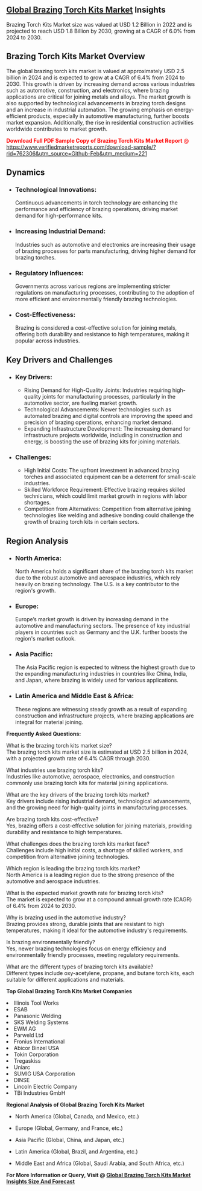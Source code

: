 <h2><a href="https://www.verifiedmarketreports.com/download-sample/?rid=762306&amp;utm_source=Github&amp;utm_medium=221" target="_blank">Global Brazing Torch Kits Market</a> Insights</h2><p>Brazing Torch Kits Market size was valued at USD 1.2 Billion in 2022 and is projected to reach USD 1.8 Billion by 2030, growing at a CAGR of 6.0% from 2024 to 2030.</p><p> <h2>Brazing Torch Kits Market Overview</h2> <p>The global brazing torch kits market is valued at approximately USD 2.5 billion in 2024 and is expected to grow at a CAGR of 6.4% from 2024 to 2030. This growth is driven by increasing demand across various industries such as automotive, construction, and electronics, where brazing applications are critical for joining metals and alloys. The market growth is also supported by technological advancements in brazing torch designs and an increase in industrial automation. The growing emphasis on energy-efficient products, especially in automotive manufacturing, further boosts market expansion. Additionally, the rise in residential construction activities worldwide contributes to market growth.</p> <p><p><span class=""><span style="color: #ff0000;"><strong>Download Full PDF Sample Copy of Brazing Torch Kits Market Report</strong> @ </span><a href="https://www.verifiedmarketreports.com/download-sample/?rid=762306&amp;utm_source=Github-Feb&amp;utm_medium=221" target="_blank">https://www.verifiedmarketreports.com/download-sample/?rid=762306&amp;utm_source=Github-Feb&amp;utm_medium=221</a></span></p></p> <h2>Dynamics</h2> <ul> <li><h3>Technological Innovations:</h3> Continuous advancements in torch technology are enhancing the performance and efficiency of brazing operations, driving market demand for high-performance kits.</li> <li><h3>Increasing Industrial Demand:</h3> Industries such as automotive and electronics are increasing their usage of brazing processes for parts manufacturing, driving higher demand for brazing torches.</li> <li><h3>Regulatory Influences:</h3> Governments across various regions are implementing stricter regulations on manufacturing processes, contributing to the adoption of more efficient and environmentally friendly brazing technologies.</li> <li><h3>Cost-Effectiveness:</h3> Brazing is considered a cost-effective solution for joining metals, offering both durability and resistance to high temperatures, making it popular across industries.</li> </ul> <h2>Key Drivers and Challenges</h2> <ul> <li><h3>Key Drivers:</h3> <ul> <li>Rising Demand for High-Quality Joints: Industries requiring high-quality joints for manufacturing processes, particularly in the automotive sector, are fueling market growth.</li> <li>Technological Advancements: Newer technologies such as automated brazing and digital controls are improving the speed and precision of brazing operations, enhancing market demand.</li> <li>Expanding Infrastructure Development: The increasing demand for infrastructure projects worldwide, including in construction and energy, is boosting the use of brazing kits for joining materials.</li> </ul> </li> <li><h3>Challenges:</h3> <ul> <li>High Initial Costs: The upfront investment in advanced brazing torches and associated equipment can be a deterrent for small-scale industries.</li> <li>Skilled Workforce Requirement: Effective brazing requires skilled technicians, which could limit market growth in regions with labor shortages.</li> <li>Competition from Alternatives: Competition from alternative joining technologies like welding and adhesive bonding could challenge the growth of brazing torch kits in certain sectors.</li> </ul> </li> </ul> <h2>Region Analysis</h2> <ul> <li><h3>North America:</h3> North America holds a significant share of the brazing torch kits market due to the robust automotive and aerospace industries, which rely heavily on brazing technology. The U.S. is a key contributor to the region's growth.</li> <li><h3>Europe:</h3> Europe’s market growth is driven by increasing demand in the automotive and manufacturing sectors. The presence of key industrial players in countries such as Germany and the U.K. further boosts the region's market outlook.</li> <li><h3>Asia Pacific:</h3> The Asia Pacific region is expected to witness the highest growth due to the expanding manufacturing industries in countries like China, India, and Japan, where brazing is widely used for various applications.</li> <li><h3>Latin America and Middle East & Africa:</h3> These regions are witnessing steady growth as a result of expanding construction and infrastructure projects, where brazing applications are integral for material joining.</li> </ul> <p><strong>Frequently Asked Questions:</strong></p> <p>What is the brazing torch kits market size? <br> The brazing torch kits market size is estimated at USD 2.5 billion in 2024, with a projected growth rate of 6.4% CAGR through 2030.</p> <p>What industries use brazing torch kits? <br> Industries like automotive, aerospace, electronics, and construction commonly use brazing torch kits for material joining applications.</p> <p>What are the key drivers of the brazing torch kits market? <br> Key drivers include rising industrial demand, technological advancements, and the growing need for high-quality joints in manufacturing processes.</p> <p>Are brazing torch kits cost-effective? <br> Yes, brazing offers a cost-effective solution for joining materials, providing durability and resistance to high temperatures.</p> <p>What challenges does the brazing torch kits market face? <br> Challenges include high initial costs, a shortage of skilled workers, and competition from alternative joining technologies.</p> <p>Which region is leading the brazing torch kits market? <br> North America is a leading region due to the strong presence of the automotive and aerospace industries.</p> <p>What is the expected market growth rate for brazing torch kits? <br> The market is expected to grow at a compound annual growth rate (CAGR) of 6.4% from 2024 to 2030.</p> <p>Why is brazing used in the automotive industry? <br> Brazing provides strong, durable joints that are resistant to high temperatures, making it ideal for the automotive industry's requirements.</p> <p>Is brazing environmentally friendly? <br> Yes, newer brazing technologies focus on energy efficiency and environmentally friendly processes, meeting regulatory requirements.</p> <p>What are the different types of brazing torch kits available? <br> Different types include oxy-acetylene, propane, and butane torch kits, each suitable for different applications and materials.</p> </p><p><strong>Top Global Brazing Torch Kits Market Companies</strong></p><div data-test-id=""><p><li>lllinois Tool Works</li><li> ESAB</li><li> Panasonic Welding</li><li> SKS Welding Systems</li><li> EWM AG</li><li> Parweld Ltd</li><li> Fronius International</li><li> Abicor Binzel USA</li><li> Tokin Corporation</li><li> Tregaskiss</li><li> Uniarc</li><li> SUMIG USA Corporation</li><li> DINSE</li><li> Lincoln Electric Company</li><li> TBi Industries GmbH</li></p><div><strong>Regional Analysis of&nbsp;Global Brazing Torch Kits Market</strong></div><ul><li dir="ltr"><p dir="ltr">North America&nbsp;(Global, Canada, and Mexico, etc.)</p></li><li dir="ltr"><p dir="ltr">Europe (Global, Germany, and France, etc.)</p></li><li dir="ltr"><p dir="ltr">Asia Pacific&nbsp;(Global, China, and Japan, etc.)</p></li><li dir="ltr"><p dir="ltr">Latin America&nbsp;(Global, Brazil, and Argentina, etc.)</p></li><li dir="ltr">Middle East and Africa&nbsp;(Global, Saudi Arabia, and South Africa, etc.)</li></ul><p><strong>For More Information or Query, Visit @&nbsp;</strong><strong><a href="https://www.verifiedmarketreports.com/product/brazing-torch-kits-market/?utm_source=Github&amp;utm_medium=221" target="_blank">Global Brazing Torch Kits Market Insights Size And Forecast</a></strong></p></div>
